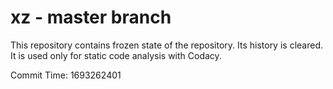 # xz - master branch

This repository contains frozen state of the repository.
Its history is cleared. It is used only for static code
analysis with Codacy.

Commit Time: 1693262401